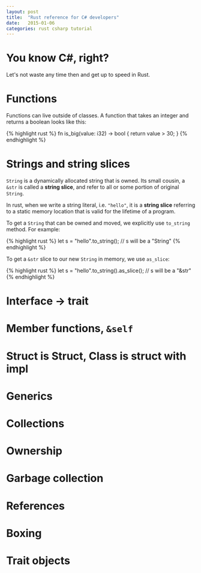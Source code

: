 ```yaml
---
layout: post
title:  "Rust reference for C# developers"
date:   2015-01-06
categories: rust csharp tutorial
---
```


# You know C#, right?

Let's not waste any time then and get up to speed in Rust.

# Functions

Functions can live outside of classes. A function that takes an
integer and returns a boolean looks like this:

{% highlight rust %}
fn is_big(value: i32) -> bool {
    return value > 30;
}
{% endhighlight %}

# Strings and string slices

`String` is a dynamically allocated string that is owned. Its small cousin,
a `&str` is called a __string slice__, and refer to all or some
portion of original `String`.

In rust, when we write a string literal, i.e. `"hello"`, it is a
__string slice__ referring to a static memory location that is
valid for the lifetime of a program.

To get a `String` that can be owned and moved, we explicitly
use `to_string` method. For example:

{% highlight rust %}
let s = "hello".to_string();
// s will be a "String"
{% endhighlight %}

To get a `&str` slice to our new `String` in memory, we use
`as_slice`:

{% highlight rust %}
let s = "hello".to_string().as_slice();
// s will be a "&str"
{% endhighlight %}

# Interface -> trait

# Member functions, `&self`

# Struct is Struct, Class is struct with impl

# Generics

# Collections

# Ownership

# Garbage collection

# References

# Boxing

# Trait objects
